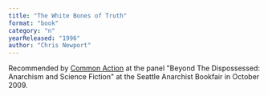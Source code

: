 ```yaml
---
title: "The White Bones of Truth"
format: "book"
category: "n"
yearReleased: "1996"
author: "Chris Newport"
---
```

Recommended by <a href="http://nwsfsnews.blogspot.com/2009/10/i-wanna-read-sf-anarchy.html"> Common Action</a> at the panel "Beyond The Dispossessed: Anarchism and Science  Fiction" at the Seattle Anarchist Bookfair in October 2009.
 